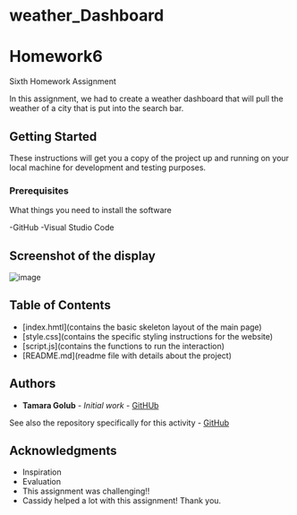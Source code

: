 # weather_Dashboard

# Homework6

Sixth Homework Assignment

In this assignment, we had to create a weather dashboard that will pull the weather of a city that is put into the search bar. 

## Getting Started

These instructions will get you a copy of the project up and running on your local machine for development and testing purposes. 

### Prerequisites

What things you need to install the software 

-GitHub
-Visual Studio Code

## Screenshot of the display

![image](https://user-images.githubusercontent.com/55814090/70770050-df9a6380-1d39-11ea-9667-3bfbcd4e9a63.png)


## Table of Contents
* [index.hmtl](contains the basic skeleton layout of the main page)
* [style.css](contains the specific styling instructions for the website)
* [script.js](contains the functions to run the interaction)
* [README.md](readme file with details about the project)

## Authors

* **Tamara Golub** - *Initial work* - [GitHUb](https://tamaragolub.github.io/)

See also the repository specifically for this activity - [GitHub](https://tamaragolub.github.io/weather_Dashboard/)


## Acknowledgments

* Inspiration
* Evaluation
* This assignment was challenging!!
* Cassidy helped a lot with this assignment! Thank you. 

